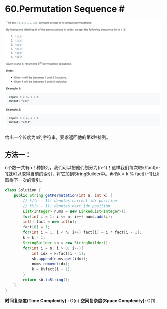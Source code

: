 # 60.Permutation Sequence \#

![](.gitbook/assets/image%20%2857%29.png)

给出一个长度为n的字符串，要求返回他的第k种排列。

## 方法一：

n个数一共有n！种排列，我们可以把他们划分为\(n-1\)！这样我们每次取k/fact\[n-1\]就可以取得当前的索引，将它加到StringBuilder中。再令k = k % fact\[i -1\]让k取得下一次的索引。

```java
class Solution {
    public String getPermutation(int n, int k) {
        // k/(n - 1)! denotes current idx position
        // k%(n - 1)! denotes next idx position
        List<Integer> nums = new LinkedList<Integer>();
        for(int i = 1; i <= n; i++) nums.add(i);
        int[] fact = new int[n];
        fact[0] = 1;
        for(int i = 1; i < n; i++) fact[i] = i * fact[i - 1];
        k = k - 1;
        StringBuilder sb = new StringBuilder();
        for(int i = n; i > 0; i--){
            int idx = k/fact[i - 1];
            sb.append(nums.get(idx));
            nums.remove(idx);
            k = k%fact[i - 1];
        }
        return sb.toString();
    }
}
```

**时间复杂度\(Time Complexity\) :** O\(n\)          **空间复杂度\(Space Complexity\):** O\(1\)

